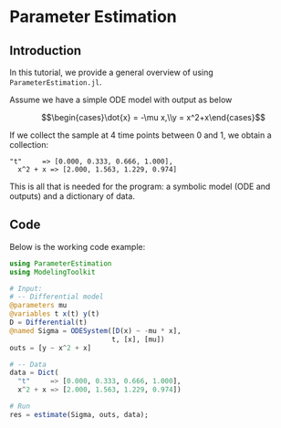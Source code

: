 # Parameter Estimation

## Introduction

In this tutorial, we provide a general overview of using `ParameterEstimation.jl`.

Assume we have a simple ODE model with output as below

$$\begin{cases}\dot{x} = -\mu x,\\y = x^2+x\end{cases}$$

If we collect the sample at 4 time points between 0 and 1, we obtain a collection:

```
"t"     => [0.000, 0.333, 0.666, 1.000],
  x^2 + x => [2.000, 1.563, 1.229, 0.974]
```

This is all that is needed for the program: a symbolic model (ODE and outputs) and a dictionary of data.

## Code
Below is the working code example:

```julia
using ParameterEstimation
using ModelingToolkit

# Input:
# -- Differential model
@parameters mu
@variables t x(t) y(t)
D = Differential(t)
@named Sigma = ODESystem([D(x) ~ -mu * x],
                         t, [x], [mu])
outs = [y ~ x^2 + x]

# -- Data
data = Dict(
  "t"     => [0.000, 0.333, 0.666, 1.000],
  x^2 + x => [2.000, 1.563, 1.229, 0.974])

# Run
res = estimate(Sigma, outs, data);
```